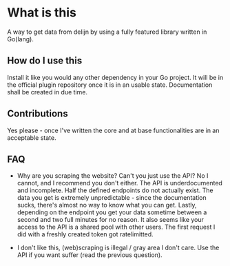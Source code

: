 # What is this
A way to get data from delijn by using a fully featured library written in Go(lang).

## How do I use this
Install it like you would any other dependency in your Go project. It will be in the official plugin repository once it is in an usable state. Documentation shall be created in due time.

## Contributions
Yes please - once I've written the core and at base functionalities are in an acceptable state.

## FAQ
- Why are you scraping the website? Can't you just use the API?
No I cannot, and I recommend you don't either. The API is underdocumented and incomplete. Half the defined endpoints do not actually exist. The data you get is extremely unpredictable - since the documentation sucks, there's almost no way to know what you can get. Lastly, depending on the endpoint you get your data sometime between a second and two full minutes for no reason. It also seems like your access to the API is a shared pool with other users. The first request I did with a freshly created token got ratelimitted.

- I don't like this, (web)scraping is illegal / gray area
I don't care. Use the API if you want suffer (read the previous question).
